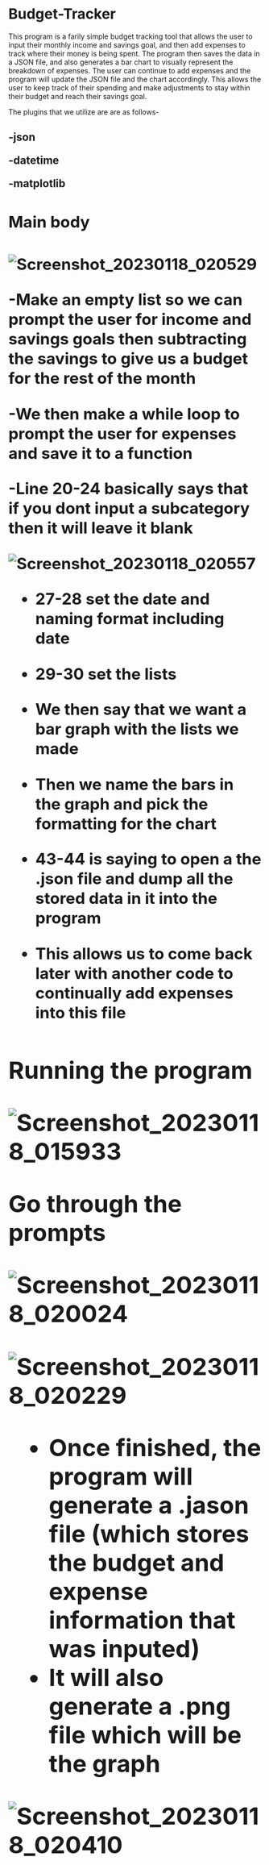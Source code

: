 # Budget-Tracker
This program is a farily simple budget tracking tool that allows the user to input their monthly income and savings goal, and then add expenses to track where their money is being spent. The program then saves the data in a JSON file, and also generates a bar chart to visually represent the breakdown of expenses. The user can continue to add expenses and the program will update the JSON file and the chart accordingly. This allows the user to keep track of their spending and make adjustments to stay within their budget and reach their savings goal.

The plugins that we utilize are are as follows- <h2>
  
<b>-json<b>
  
<b>-datetime<b>
  
<b>-matplotlib<b>

<h2> Main body<h2>

 ![Screenshot_20230118_020529](https://user-images.githubusercontent.com/112616414/213122673-a1ff76f1-8c79-4fd2-8b2f-87ae5e0af4d6.png)
 
  -Make an empty list so we can prompt the user for income and savings goals then subtracting the savings to give us a budget for the rest of the month <b>
   
  -We then make a while loop to prompt the user for expenses and save it to a function<b>
  
  -Line 20-24 basically says that if you dont input a subcategory then it will leave it blank<b>
 
![Screenshot_20230118_020557](https://user-images.githubusercontent.com/112616414/213126736-e4683bbb-6529-4dc0-883f-bcbcee8972de.png)

  - 27-28 set the date and naming format including date

  - 29-30 set the lists
  
  - We then say that we want a bar graph with the lists we made
  - Then we name the bars in the graph and pick the formatting for the chart
  - 43-44 is saying to open a the .json file and dump all the stored data in it into the program
  - This allows us to come back later with another code to continually add expenses into this file
  
  
<h2> Running the program
  
![Screenshot_20230118_015933](https://user-images.githubusercontent.com/112616414/213130442-ee0ad18b-7a24-44eb-98d2-1ad40bcefc5b.png)

  Go through the prompts
  
  ![Screenshot_20230118_020024](https://user-images.githubusercontent.com/112616414/213130919-fd9dd1d7-a30f-4b4d-9957-16957b48b2a5.png)

![Screenshot_20230118_020229](https://user-images.githubusercontent.com/112616414/213131153-d84023a1-3a30-4d84-a7dc-5d26d967a570.png)
  
  - Once finished, the program will generate a .jason file (which stores the budget and expense information that was inputed)
  - It will also generate a .png file which will be the graph
  
  ![Screenshot_20230118_020410](https://user-images.githubusercontent.com/112616414/213131316-1f0c2d51-d99a-4dab-af3a-45c36af364ff.png)

